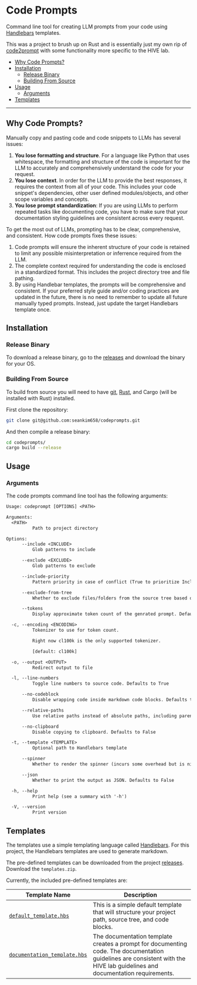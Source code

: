 # Code Prompts

Command line tool for creating LLM prompts from your code using [Handlebars](https://handlebarsjs.com/) templates.

This was a project to brush up on Rust and is essentially just my own rip of [code2prompt](https://github.com/mufeedvh/code2prompt) with some functionality more specific to the HIVE lab.

- [Why Code Prompts?](#why-code-prompts)
- [Installation](#installation)
  - [Release Binary](#release-binary)
  - [Building From Source](#building-from-source)
- [Usage](#usage)
  - [Arguments](#arguments)
- [Templates](#templates)

---

## Why Code Prompts?

Manually copy and pasting code and code snippets to LLMs has several issues:

1. **You lose formatting and structure**. For a language like Python that uses whitespace, the formatting and structure of the code is important for the LLM to accurately and comprehensively understand the code for your request.
2. **You lose context**. In order for the LLM to provide the best responses, it requires the context from all of your code. This includes your code snippet's dependencies, other user defined modules/objects, and other scope variables and concepts.
3. **You lose prompt standardization**: If you are using LLMs to perform repeated tasks like documenting code, you have to make sure that your documentation styling guidelines are consistent across every request.

To get the most out of LLMs, prompting has to be clear, comprehensive, and consistent. How code prompts fixes these issues:

1. Code prompts will ensure the inherent structure of your code is retained to limit any possible misinterpretation or inferrence required from the LLM.
2. The complete context required for understanding the code is enclosed in a standardized format. This includes the project directory tree and file pathing.
3. By using Handlebar templates, the prompts will be comprehensive and consistent. If your preferred style guide and/or coding practices are updated in the future, there is no need to remember to update all future manually typed prompts. Instead, just update the target Handlebars template once.

## Installation

### Release Binary

To download a release binary, go to the [releases](https://github.com/seankim658/codeprompts/releases) and download the binary for your OS.

### Building From Source

To build from source you will need to have [git](https://git-scm.com/downloads), [Rust](https://doc.rust-lang.org/book/ch01-01-installation.html), and Cargo (will be installed with Rust) installed.

First clone the repository:

```bash
git clone git@github.com:seankim658/codeprompts.git
```

And then compile a release binary:

```bash
cd codeprompts/
cargo build --release
```

## Usage

### Arguments

The code prompts command line tool has the following arguments:

```txt
Usage: codeprompt [OPTIONS] <PATH>

Arguments:
  <PATH>
          Path to project directory

Options:
      --include <INCLUDE>
          Glob patterns to include

      --exclude <EXCLUDE>
          Glob patterns to exclude

      --include-priority
          Pattern priority in case of conflict (True to prioritize Include pattern, False to prioritize exclude pattern). Defaults to True

      --exclude-from-tree
          Whether to exclude files/folders from the source tree based on exclude patterns. Defaults to False

      --tokens
          Display approximate token count of the genrated prompt. Defaults to True

  -c, --encoding <ENCODING>
          Tokenizer to use for token count.

          Right now cl100k is the only supported tokenizer.

          [default: cl100k]

  -o, --output <OUTPUT>
          Redirect output to file

  -l, --line-numbers
          Toggle line numbers to source code. Defaults to True

      --no-codeblock
          Disable wrapping code inside markdown code blocks. Defaults to False

      --relative-paths
          Use relative paths instead of absolute paths, including parent directory. Defaults to True

      --no-clipboard
          Disable copying to clipboard. Defaults to False

  -t, --template <TEMPLATE>
          Optional path to Handlebars template

      --spinner
          Whether to render the spinner (incurs some overhead but is nice to look at). Defaults to True

      --json
          Whether to print the output as JSON. Defaults to False

  -h, --help
          Print help (see a summary with '-h')

  -V, --version
          Print version
```

## Templates

The templates use a simple templating language called [Handlebars](https://handlebarsjs.com/guide/). For this project, the Handlebars templates are used to generate markdown. 

The pre-defined templates can be downloaded from the project [releases](https://github.com/seankim658/codeprompts/releases). Download the `templates.zip`.

Currently, the included pre-defined templates are:

| Template Name                                                              | Description                                                                                                                                                                |
| -------------------------------------------------------------------------- | -------------------------------------------------------------------------------------------------------------------------------------------------------------------------- |
| [`default_template.hbs`](./src/templates/default_template.hbs)             | This is a simple default template that will structure your project path, source tree, and code blocks.                                                                     |
| [`documentation_template.hbs`](./src/templates/documentation_template.hbs) | The documentation template creates a prompt for documenting code. The documentation guidelines are consistent with the HIVE lab guidelines and documentation requirements. |
